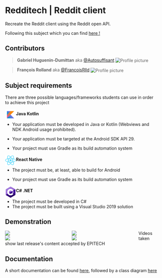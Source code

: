 # Redditech | Reddit client

Recreate the Reddit client using the Reddit open API.

Following this subject which you can find [here !](https://github.com/Autosuffisant/Redditech/blob/main/B-DEV-501_Redditech.pdf)

## Contributors

> **Gabriel Huguenin-Dumittan** aka [@Autosuffisant](https://github.com/Autosuffisant) <img alt="Profile picture" width="24px" align="center" src="https://avatars.githubusercontent.com/u/63168542?v=4" />

> **François Rolland** aka [@FrancoisRlld](https://github.com/FrancoisRlld) <img alt="Profile picture" width="24px" align="center" src="https://avatars.githubusercontent.com/FrancoisRlld" />

## Subject requirements

There are three possible languages/frameworks students can use in order to achieve this project

<img align="left" alt="C" width="36px" src="https://github.com/Autosuffisant/Autosuffisant/blob/master/assets/java-kotlin-logo.png?raw=true" />

#### Java Kotlin

- Your application must be developed in Java or Kotlin (Webviews and NDK Android usage prohibited).
- Your application must be targeted at the Android SDK API 29.

- Your project must use Gradle as its build automation system

<img align="left" alt="C" width="36px" src="https://github.com/Autosuffisant/Autosuffisant/blob/master/assets/react-native-logo.png?raw=true" />

#### React Native

- The project must be, at least, able to build for Android

- Your project must use Gradle as its build automation system

<img align="left" alt="C" width="36px" src="https://github.com/Autosuffisant/Autosuffisant/blob/master/assets/c%23-logo.png" />

#### C# .NET

- The project must be developed in C#
- The project must be built using a Visual Studio 2019 solution

## Demonstration

<img align="left" src="https://github.com/Autosuffisant/Redditech/blob/main/demo/Login.gif"       width="220" />
<img align="left" src="https://github.com/Autosuffisant/Redditech/blob/main/demo/Home.gif"        width="220" />
<img align="left" src="https://github.com/Autosuffisant/Redditech/blob/main/demo/Subreddit.gif"   width="220" />
<img align="left" src="https://github.com/Autosuffisant/Redditech/blob/main/demo/Profile.gif"     width="220" />



Videos taken show last release's content accepted by EPITECH  

## Documentation

A short documentation can be found [here](https://github.com/Autosuffisant/Redditech/blob/main/Documentation%20Redditech.pdf), followed by a class diagram [here](https://github.com/Autosuffisant/Redditech/blob/main/Class%20diagram.pdf)
